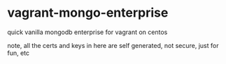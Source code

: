 vagrant-mongo-enterprise
========================

quick vanilla mongodb enterprise for vagrant on centos

note, all the certs and keys in here are self generated, not secure, just for fun, etc
